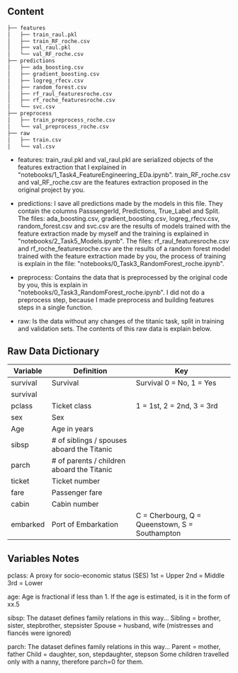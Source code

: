 

## Content


```bash
├── features
│   ├── train_raul.pkl
│   ├── train_RF_roche.csv
│   ├── val_raul.pkl
│   └── val_RF_roche.csv
├── predictions
│   ├── ada_boosting.csv
│   ├── gradient_boosting.csv
│   ├── logreg_rfecv.csv
│   ├── random_forest.csv
│   ├── rf_raul_featuresroche.csv
│   ├── rf_roche_featuresroche.csv
│   └── svc.csv
├── preprocess
│   ├── train_preprocess_roche.csv
│   └── val_preprocess_roche.csv
├── raw
│   ├── train.csv
│   └── val.csv

```


* features: train_raul.pkl and val_raul.pkl are serialized objects of the features extraction that I explained in "notebooks/1_Task4_FeatureEngineering_EDa.ipynb". train_RF_roche.csv and val_RF_roche.csv are the features extraction proposed in the original project by you.

* predictions: I save all predictions made by the models in this file. They contain the columns PasssengerId, Predictions, True_Label and Split. The files: ada_boosting.csv, gradient_boosting.csv, logreg_rfecv.csv, random_forest.csv and svc.csv are the results of models trained with the feature extraction made by myself and the training is explained in "notebooks/2_Task5_Models.ipynb". The files: rf_raul_featuresroche.csv and rf_roche_featuresroche.csv are the results of a random forest model trained with the feature extraction made by you, the process of training is explain in the file: "notebooks/0_Task3_RandomForest_roche.ipynb".

* preprocess: Contains the data that is preprocessed by the original code by you, this is explain in "notebooks/0_Task3_RandomForest_roche.ipynb". I did not do a preprocess step, because I made preprocess and building features steps in a single function.

* raw: Is the data without any changes of the titanic task, split in training and validation sets. The contents of this raw data is explain below. 



## Raw Data Dictionary

<!-- TABLE_GENERATE_START -->

|   Variable    | Definition |Key |
| ------------- | ------------- | ------------- |
|     survival  |Survival   | Survival 	0 = No, 1 = Yes 	
survival 	       |
|     pclass    |Ticket class   |1 = 1st, 2 = 2nd, 3 = 3rd   |
|     sex       |Sex   |   |
|     Age       |Age in years   |   |
|     sibsp     | # of siblings / spouses aboard the Titanic  |   |
|     parch     |# of parents / children aboard the Titanic   |   |
|     ticket    | Ticket number  |   |
|     fare      | 	Passenger fare   |   |
|     cabin     | 	Cabin number   |   |
|     embarked  |  	Port of Embarkation  | C = Cherbourg, Q = Queenstown, S = Southampton  |

<!-- TABLE_GENERATE_END -->

## Variables Notes
 
pclass: A proxy for socio-economic status (SES)
1st = Upper
2nd = Middle
3rd = Lower

age: Age is fractional if less than 1. If the age is estimated, is it in the form of xx.5

sibsp: The dataset defines family relations in this way...
Sibling = brother, sister, stepbrother, stepsister
Spouse = husband, wife (mistresses and fiancés were ignored)

parch: The dataset defines family relations in this way...
Parent = mother, father
Child = daughter, son, stepdaughter, stepson
Some children travelled only with a nanny, therefore parch=0 for them.
